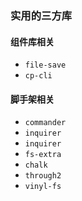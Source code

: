 ### 实用的三方库

#### 组件库相关
- `file-save`
- `cp-cli`

#### 脚手架相关
- `commander`
- `inquirer`
- `inquirer`
- `fs-extra`
- `chalk`
- `through2`
- `vinyl-fs`